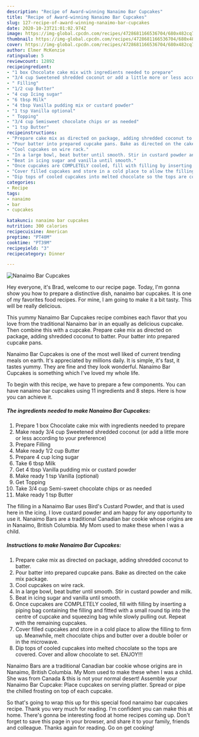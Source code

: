 ```yaml
---
description: "Recipe of Award-winning Nanaimo Bar Cupcakes"
title: "Recipe of Award-winning Nanaimo Bar Cupcakes"
slug: 127-recipe-of-award-winning-nanaimo-bar-cupcakes
date: 2020-10-23T21:01:02.974Z
image: https://img-global.cpcdn.com/recipes/4728681166536704/680x482cq70/nanaimo-bar-cupcakes-recipe-main-photo.jpg
thumbnail: https://img-global.cpcdn.com/recipes/4728681166536704/680x482cq70/nanaimo-bar-cupcakes-recipe-main-photo.jpg
cover: https://img-global.cpcdn.com/recipes/4728681166536704/680x482cq70/nanaimo-bar-cupcakes-recipe-main-photo.jpg
author: Elmer McKenzie
ratingvalue: 5
reviewcount: 12892
recipeingredient:
- "1 box Chocolate cake mix with ingredients needed to prepare"
- "3/4 cup Sweetened shredded coconut or add a little more or less according to your preference"
- " Filling"
- "1/2 cup Butter"
- "4 cup Icing sugar"
- "6 tbsp Milk"
- "4 tbsp Vanilla pudding mix or custard powder"
- "1 tsp Vanilla optional"
- " Topping"
- "3/4 cup Semisweet chocolate chips or as needed"
- "1 tsp Butter"
recipeinstructions:
- "Prepare cake mix as directed on package, adding shredded coconut to batter."
- "Pour batter into prepared cupcake pans. Bake as directed on the cake mix package."
- "Cool cupcakes on wire rack."
- "In a large bowl, beat butter until smooth. Stir in custard powder and milk."
- "Beat in icing sugar and vanilla until smooth."
- "Once cupcakes are COMPLETELY cooled, fill with filling by inserting a piping bag containing the filling and fitted with a small round tip into the centre of cupcake and squeezing bag while slowly pulling out. Repeat with the remaining cupcakes."
- "Cover filled cupcakes and store in a cold place to allow the filling to firm up. Meanwhile, melt chocolate chips and butter over a double boiler or in the microwave."
- "Dip tops of cooled cupcakes into melted chocolate so the tops are covered. Cover and allow chocolate to set.                              ENJOY!!!"
categories:
- Recipe
tags:
- nanaimo
- bar
- cupcakes

katakunci: nanaimo bar cupcakes 
nutrition: 300 calories
recipecuisine: American
preptime: "PT40M"
cooktime: "PT39M"
recipeyield: "3"
recipecategory: Dinner

---
```



![Nanaimo Bar Cupcakes](https://img-global.cpcdn.com/recipes/4728681166536704/680x482cq70/nanaimo-bar-cupcakes-recipe-main-photo.jpg)

Hey everyone, it's Brad, welcome to our recipe page. Today, I'm gonna show you how to prepare a distinctive dish, nanaimo bar cupcakes. It is one of my favorites food recipes. For mine, I am going to make it a bit tasty. This will be really delicious.

This yummy Nanaimo Bar Cupcakes recipe combines each flavor that you love from the traditional Nanaimo bar in an equally as delicious cupcake. Then combine this with a cupcake. Prepare cake mix as directed on package, adding shredded coconut to batter. Pour batter into prepared cupcake pans.

Nanaimo Bar Cupcakes is one of the most well liked of current trending meals on earth. It's appreciated by millions daily. It is simple, it's fast, it tastes yummy. They are fine and they look wonderful. Nanaimo Bar Cupcakes is something which I've loved my whole life.


To begin with this recipe, we have to prepare a few components. You can have nanaimo bar cupcakes using 11 ingredients and 8 steps. Here is how you can achieve it.

<!--inarticleads1-->

##### The ingredients needed to make Nanaimo Bar Cupcakes:

1. Prepare 1 box Chocolate cake mix with ingredients needed to prepare
1. Make ready 3/4 cup Sweetened shredded coconut (or add a little more or less according to your preference)
1. Prepare  Filling
1. Make ready 1/2 cup Butter
1. Prepare 4 cup Icing sugar
1. Take 6 tbsp Milk
1. Get 4 tbsp Vanilla pudding mix or custard powder
1. Make ready 1 tsp Vanilla (optional)
1. Get  Topping
1. Take 3/4 cup Semi-sweet chocolate chips or as needed
1. Make ready 1 tsp Butter


The filling in a Nanaimo Bar uses Bird&#39;s Custard Powder, and that is used here in the icing. I love custard powder and am happy for any opportunity to use it. Nanaimo Bars are a traditional Canadian bar cookie whose origins are in Nanaimo, British Columbia. My Mom used to make these when I was a child. 

<!--inarticleads2-->

##### Instructions to make Nanaimo Bar Cupcakes:

1. Prepare cake mix as directed on package, adding shredded coconut to batter.
1. Pour batter into prepared cupcake pans. Bake as directed on the cake mix package.
1. Cool cupcakes on wire rack.
1. In a large bowl, beat butter until smooth. Stir in custard powder and milk.
1. Beat in icing sugar and vanilla until smooth.
1. Once cupcakes are COMPLETELY cooled, fill with filling by inserting a piping bag containing the filling and fitted with a small round tip into the centre of cupcake and squeezing bag while slowly pulling out. Repeat with the remaining cupcakes.
1. Cover filled cupcakes and store in a cold place to allow the filling to firm up. Meanwhile, melt chocolate chips and butter over a double boiler or in the microwave.
1. Dip tops of cooled cupcakes into melted chocolate so the tops are covered. Cover and allow chocolate to set.                              ENJOY!!!


Nanaimo Bars are a traditional Canadian bar cookie whose origins are in Nanaimo, British Columbia. My Mom used to make these when I was a child. She was from Canada &amp; this is not your normal desert! Assemble your Nanaimo Bar Cupcake: Place cupcakes on serving platter. Spread or pipe the chilled frosting on top of each cupcake. 

So that's going to wrap this up for this special food nanaimo bar cupcakes recipe. Thank you very much for reading. I'm confident you can make this at home. There's gonna be interesting food at home recipes coming up. Don't forget to save this page in your browser, and share it to your family, friends and colleague. Thanks again for reading. Go on get cooking!
